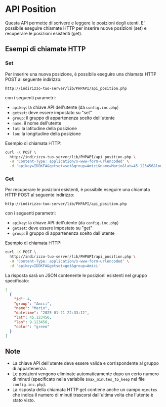 # API Position

Questa API permette di scrivere e leggere le posizioni degli utenti. E' possibile eseguire chiamate HTTP per inserire nuove posizioni (set) e recuperare le posizioni esistenti (get).

## Esempi di chiamate HTTP

### Set

Per inserire una nuova posizione, è possibile eseguire una chiamata HTTP POST al seguente indirizzo:
```
http://indirizzo-tuo-server/lib/PHPAPI/api_position.php
```
con i seguenti parametri:

* `apikey`: la chiave API dell'utente (da `config.inc.php`)
* `getset`: deve essere impostato su "set"
* `group`: il gruppo di appartenenza scelto dell'utente
* `name`: il nome dell'utente
* `lat`: la latitudine della posizione
* `lon`: la longitudine della posizione

Esempio di chiamata HTTP:
```bash
curl -X POST \
  http://indirizzo-tuo-server/lib/PHPAPI/api_position.php \
  -H 'Content-Type: application/x-www-form-urlencoded' \
  -d 'apikey=IDDKFA&getset=set&group=Amici&name=Mario&lat=45.123456&lon=9.123456'
```
### Get

Per recuperare le posizioni esistenti, è possibile eseguire una chiamata HTTP POST al seguente indirizzo:
```
http://indirizzo-tuo-server/lib/PHPAPI/api_position.php
```
con i seguenti parametri:

* `apikey`: la chiave API dell'utente (da `config.inc.php`)
* `getset`: deve essere impostato su "get"
* `group`: il gruppo di appartenenza scelto dall'utente

Esempio di chiamata HTTP:
```bash
curl -X POST \
  http://indirizzo-tuo-server/lib/PHPAPI/api_position.php \
  -H 'Content-Type: application/x-www-form-urlencoded' \
  -d 'apikey=IDDKFA&getset=get&group=Amici'
```
La risposta sarà un JSON contenente le posizioni esistenti nel gruppo specificato:

```json
[
  {
    "id": 4,
    "group": "Amici",
    "name": "Mario",
    "datetime": "2025-01-21 22:33:12",
    "lat": 45.123456,
    "lon": 9.123456,
    "color": "green"
  }
]
```

## Note

* La chiave API dell'utente deve essere valida e corrispondente al gruppo di appartenenza.
* Le posizioni vengono eliminate automaticamente dopo un certo numero di minuti (specificato nella variabile `$max_minutes_to_keep` nel file `config.inc.php`).
* La risposta della chiamata HTTP get contiene anche un campo `minutes` che indica il numero di minuti trascorsi dall'ultima volta che l'utente è stato visto.